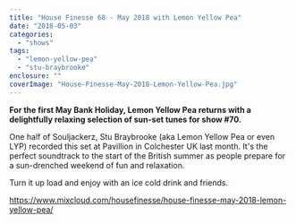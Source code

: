 ```yaml
---
title: "House Finesse 68 - May 2018 with Lemon Yellow Pea"
date: "2018-05-03"
categories: 
  - "shows"
tags: 
  - "lemon-yellow-pea"
  - "stu-braybrooke"
enclosure: ""
coverImage: "House-Finesse-May-2018-Lemon-Yellow-Pea.jpg"
---
```


**For the first May Bank Holiday, Lemon Yellow Pea returns with a delightfully relaxing selection of sun-set tunes for show #70.**

One half of Souljackerz, Stu Braybrooke (aka Lemon Yellow Pea or even LYP) recorded this set at Pavillion in Colchester UK last month. It's the perfect soundtrack to the start of the British summer as people prepare for a sun-drenched weekend of fun and relaxation.

Turn it up load and enjoy with an ice cold drink and friends.

https://www.mixcloud.com/housefinesse/house-finesse-may-2018-lemon-yellow-pea/
